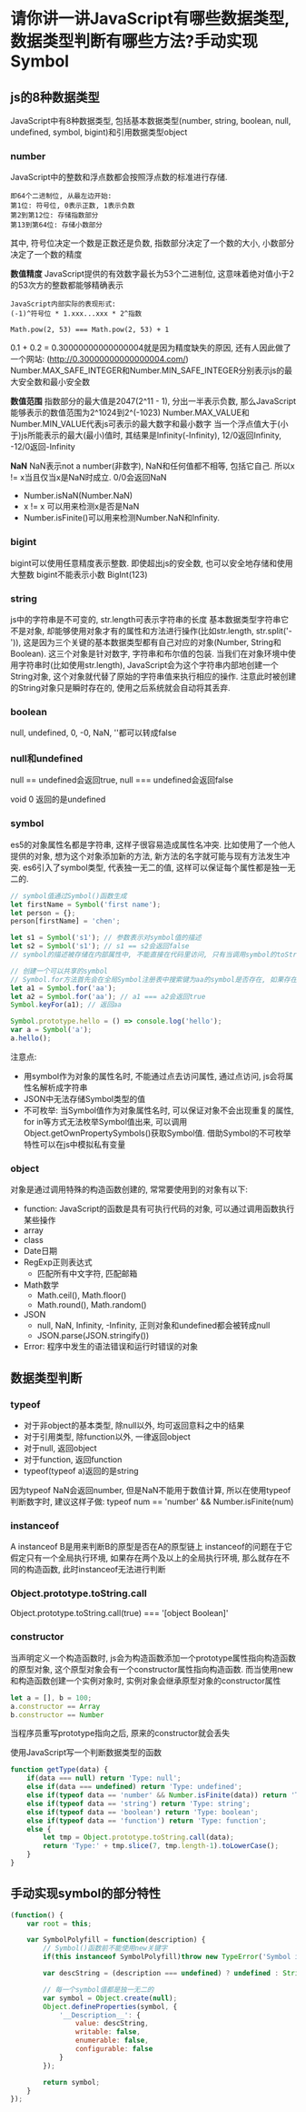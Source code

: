 # 请你讲一讲JavaScript有哪些数据类型, 数据类型判断有哪些方法?手动实现Symbol
## js的8种数据类型
JavaScript中有8种数据类型, 包括基本数据类型(number, string, boolean, null, undefined, symbol, bigint)和引用数据类型object
### number
JavaScript中的整数和浮点数都会按照浮点数的标准进行存储.
```shell
即64个二进制位, 从最左边开始:
第1位: 符号位, 0表示正数, 1表示负数
第2到第12位: 存储指数部分
第13到第64位: 存储小数部分
``` 
其中, 符号位决定一个数是正数还是负数, 指数部分决定了一个数的大小, 小数部分决定了一个数的精度

**数值精度**
JavaScript提供的有效数字最长为53个二进制位, 这意味着绝对值小于2的53次方的整数都能够精确表示
```shell
JavaScript内部实际的表现形式:
(-1)^符号位 * 1.xxx...xxx * 2^指数

Math.pow(2, 53) === Math.pow(2, 53) + 1
```
0.1 + 0.2 = 0.30000000000000004就是因为精度缺失的原因, 还有人因此做了一个网站: (http://0.30000000000000004.com/)
Number.MAX_SAFE_INTEGER和Number.MIN_SAFE_INTEGER分别表示js的最大安全数和最小安全数

**数值范围**
指数部分的最大值是2047(2^11 - 1), 分出一半表示负数, 那么JavaScript能够表示的数值范围为2^1024到2^(-1023)
Number.MAX_VALUE和Number.MIN_VALUE代表js可表示的最大数字和最小数字
当一个浮点值大于(小于)js所能表示的最大(最小)值时, 其结果是Infinity(-Infinity), 12/0返回Infinity, -12/0返回-Infinity

**NaN**
NaN表示not a number(非数字), NaN和任何值都不相等, 包括它自己. 所以x != x当且仅当x是NaN时成立. 0/0会返回NaN
- Number.isNaN(Number.NaN)
- x != x 可以用来检测x是否是NaN
- Number.isFinite()可以用来检测Number.NaN和Infinity. 
### bigint
bigint可以使用任意精度表示整数. 即使超出js的安全数, 也可以安全地存储和使用大整数
bigint不能表示小数
BigInt(123)
### string
js中的字符串是不可变的, str.length可表示字符串的长度
基本数据类型字符串它不是对象, 却能够使用对象才有的属性和方法进行操作(比如str.length, str.split('-')), 这是因为三个关键的基本数据类型都有自己对应的对象(Number, String和Boolean). 这三个对象是针对数字, 字符串和布尔值的包装.
当我们在对象环境中使用字符串时(比如使用str.length), JavaScript会为这个字符串内部地创建一个String对象, 这个对象就代替了原始的字符串值来执行相应的操作. 注意此时被创建的String对象只是瞬时存在的, 使用之后系统就会自动将其丢弃.

### boolean
null, undefined, 0, -0, NaN, ''都可以转成false
### null和undefined
null == undefined会返回true, null === undefined会返回false

void 0 返回的是undefined
### symbol
es5的对象属性名都是字符串, 这样子很容易造成属性名冲突. 比如使用了一个他人提供的对象, 想为这个对象添加新的方法, 新方法的名字就可能与现有方法发生冲突. es6引入了symbol类型, 代表独一无二的值, 这样可以保证每个属性都是独一无二的.
```js
// symbol值通过Symbol()函数生成
let firstName = Symbol('first name');
let person = {};
person[firstName] = 'chen';

let s1 = Symbol('s1'); // 参数表示对symbol值的描述
let s2 = Symbol('s1'); // s1 == s2会返回false
// symbol的描述被存储在内部属性中, 不能直接在代码里访问, 只有当调用symbol的toString方法时才可以读取到这个属性

// 创建一个可以共享的symbol
// Symbol.for方法首先会在全局Symbol注册表中搜索键为aa的symbol是否存在, 如果存在直接返回已有的symbol, 否则就新建一个.
let a1 = Symbol.for('aa');
let a2 = Symbol.for('aa'); // a1 === a2会返回true
Symbol.keyFor(a1); // 返回aa

Symbol.prototype.hello = () => console.log('hello');
var a = Symbol('a');
a.hello();
```

注意点:
- 用symbol作为对象的属性名时, 不能通过点去访问属性, 通过点访问, js会将属性名解析成字符串
- JSON中无法存储Symbol类型的值
- 不可枚举: 当Symbol值作为对象属性名时, 可以保证对象不会出现重复的属性, for in等方式无法枚举Symbol值出来, 可以调用Object.getOwnPropertySymbols()获取Symbol值. 借助Symbol的不可枚举特性可以在js中模拟私有变量
### object
对象是通过调用特殊的构造函数创建的, 常常要使用到的对象有以下:
- function: JavaScript的函数是具有可执行代码的对象, 可以通过调用函数执行某些操作
- array
- class
- Date日期
- RegExp正则表达式
    - 匹配所有中文字符, 匹配邮箱
- Math数学
    - Math.ceil(), Math.floor()
    - Math.round(), Math.random()
- JSON
    - null, NaN, Infinity, -Infinity, 正则对象和undefined都会被转成null
    - JSON.parse(JSON.stringify())
- Error: 程序中发生的语法错误和运行时错误的对象

## 数据类型判断
### typeof
- 对于非object的基本类型, 除null以外, 均可返回意料之中的结果
- 对于引用类型, 除function以外, 一律返回object
- 对于null, 返回object
- 对于function, 返回function
- typeof(typeof a)返回的是string

因为typeof NaN会返回number, 但是NaN不能用于数值计算, 所以在使用typeof判断数字时, 建议这样子做: typeof num == 'number' && Number.isFinite(num)

### instanceof
A instanceof B是用来判断B的原型是否在A的原型链上
instanceof的问题在于它假定只有一个全局执行环境, 如果存在两个及以上的全局执行环境, 那么就存在不同的构造函数, 此时instanceof无法进行判断

### Object.prototype.toString.call
Object.prototype.toString.call(true) === '[object Boolean]'

### constructor
当声明定义一个构造函数时, js会为构造函数添加一个prototype属性指向构造函数的原型对象, 这个原型对象会有一个constructor属性指向构造函数. 而当使用new和构造函数创建一个实例对象时, 实例对象会继承原型对象的constructor属性
```js
let a = [], b = 100;
a.constructor == Array
b.constructor == Number
```
当程序员重写prototype指向之后, 原来的constructor就会丢失

使用JavaScript写一个判断数据类型的函数
```js
function getType(data) {
    if(data === null) return 'Type: null';
    else if(data === undefined) return 'Type: undefined';
    else if(typeof data == 'number' && Number.isFinite(data)) return 'Type: number';
    else if(typeof data == 'string') return 'Type: string';
    else if(typeof data == 'boolean') return 'Type: boolean';
    else if(typeof data == 'function') return 'Type: function';
    else {
        let tmp = Object.prototype.toString.call(data);
        return 'Type:' + tmp.slice(7, tmp.length-1).toLowerCase();
    }
}
```

## 手动实现symbol的部分特性
```js
(function() {
    var root = this;

    var SymbolPolyfill = function(description) {
        // Symbol()函数前不能使用new关键字
        if(this instanceof SymbolPolyfill)throw new TypeError('Symbol is not a constructor');

        var descString = (description === undefined) ? undefined : String(description);

        // 每一个symbol值都是独一无二的
        var symbol = Object.create(null);
        Object.defineProperties(symbol, {
            '__Description__': {
                value: descString,
                writable: false,
                enumerable: false,
                configurable: false
            }
        });

        return symbol;
    }
});
```